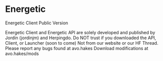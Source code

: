 Energetic
=========

Energetic Client Public Version

Energetic Client and Energetic API are solely developed and published by Jordin (jordinjm) and Herpingdo. Do NOT trust if you downloaded the API, Client, or Launcher (soon to come) Not from our website or our HF Thread.
Please report any bugs found at avo.hakes
Download modifications at avo.hakes/mods
